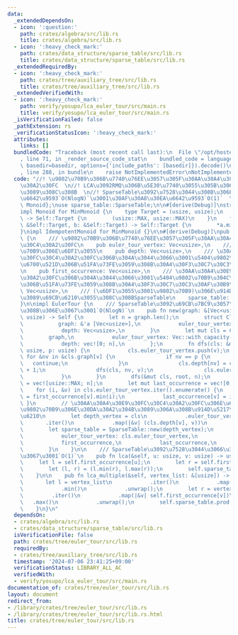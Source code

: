 ```yaml
---
data:
  _extendedDependsOn:
  - icon: ':question:'
    path: crates/algebra/src/lib.rs
    title: crates/algebra/src/lib.rs
  - icon: ':heavy_check_mark:'
    path: crates/data_structure/sparse_table/src/lib.rs
    title: crates/data_structure/sparse_table/src/lib.rs
  _extendedRequiredBy:
  - icon: ':heavy_check_mark:'
    path: crates/tree/auxiliary_tree/src/lib.rs
    title: crates/tree/auxiliary_tree/src/lib.rs
  _extendedVerifiedWith:
  - icon: ':heavy_check_mark:'
    path: verify/yosupo/lca_euler_tour/src/main.rs
    title: verify/yosupo/lca_euler_tour/src/main.rs
  _isVerificationFailed: false
  _pathExtension: rs
  _verificationStatusIcon: ':heavy_check_mark:'
  attributes:
    links: []
  bundledCode: "Traceback (most recent call last):\n  File \"/opt/hostedtoolcache/Python/3.10.14/x64/lib/python3.10/site-packages/onlinejudge_verify/documentation/build.py\"\
    , line 71, in _render_source_code_stat\n    bundled_code = language.bundle(stat.path,\
    \ basedir=basedir, options={'include_paths': [basedir]}).decode()\n  File \"/opt/hostedtoolcache/Python/3.10.14/x64/lib/python3.10/site-packages/onlinejudge_verify/languages/rust.py\"\
    , line 288, in bundle\n    raise NotImplementedError\nNotImplementedError\n"
  code: "//! \u9802\u70B9\u306B\u7740\u76EE\u3057\u305F\u30AA\u30A4\u30E9\u30FC\u30C4\
    \u30A2\u30FC  \n//! LCA\u3092RMQ\u306B\u5E30\u7740\u3055\u305B\u3066\u6C42\u3081\
    \u3089\u308C\u308B  \n//! SparseTable\u3092\u7528\u3044\u308B\u306E\u3067\u524D\
    \u6642\u9593`O(NlogN)`\u3001\u30AF\u30A8\u30EA\u6642\u9593`O(1)`  \nuse algebra::{IdempotentMonoid,\
    \ Monoid};\nuse sparse_table::SparseTable;\n\n#[derive(Debug)]\nstruct MinMonoid;\n\
    impl Monoid for MinMonoid {\n    type Target = (usize, usize);\n    fn id_element()\
    \ -> Self::Target {\n        (usize::MAX, usize::MAX)\n    }\n    fn binary_operation(a:\
    \ &Self::Target, b: &Self::Target) -> Self::Target {\n        *a.min(b)\n    }\n\
    }\nimpl IdempotentMonoid for MinMonoid {}\n\n#[derive(Debug)]\npub struct EulerTour\
    \ {\n    /// \u9802\u70B9\u306B\u7740\u76EE\u3057\u305F\u30AA\u30A4\u30E9\u30FC\
    \u30C4\u30A2\u30FC\n    pub euler_tour_vertex: Vec<usize>,\n    /// \u5404\u9802\
    \u70B9\u306E\u6DF1\u3055\n    pub depth: Vec<usize>,\n    /// \u30AA\u30A4\u30E9\
    \u30FC\u30C4\u30A2\u30FC\u306B\u304A\u3044\u3066\u3001\u5404\u9802\u70B9\u304C\
    \u6700\u521D\u306B\u51FA\u73FE\u3059\u308B\u30A4\u30F3\u30C7\u30C3\u30AF\u30B9\
    \n    pub first_occurrence: Vec<usize>,\n    /// \u30AA\u30A4\u30E9\u30FC\u30C4\
    \u30A2\u30FC\u306B\u304A\u3044\u3066\u3001\u5404\u9802\u70B9\u304C\u6700\u5F8C\
    \u306B\u51FA\u73FE\u3059\u308B\u30A4\u30F3\u30C7\u30C3\u30AF\u30B9\n    pub last_occurrence:\
    \ Vec<usize>,\n    /// (\u6DF1\u3055\u3001\u9802\u70B9)\u306E\u914D\u5217\u304B\
    \u3089\u69CB\u6210\u3055\u308C\u308BSparseTable\n    sparse_table: SparseTable<MinMonoid>,\n\
    }\n\nimpl EulerTour {\n    /// SparseTable\u3092\u69CB\u7BC9\u3057\u3066\u3044\
    \u308B\u306E\u3067\u3001`O(NlogN)`\n    pub fn new(graph: &[Vec<usize>], root:\
    \ usize) -> Self {\n        let n = graph.len();\n        struct Cls<'a> {\n \
    \           graph: &'a [Vec<usize>],\n            euler_tour_vertex: Vec<usize>,\n\
    \            depth: Vec<usize>,\n        }\n        let mut cls = Cls {\n    \
    \        graph,\n            euler_tour_vertex: Vec::with_capacity(2 * n - 1),\n\
    \            depth: vec![0; n],\n        };\n        fn dfs(cls: &mut Cls, v:\
    \ usize, p: usize) {\n            cls.euler_tour_vertex.push(v);\n           \
    \ for &nv in &cls.graph[v] {\n                if nv == p {\n                 \
    \   continue;\n                }\n                cls.depth[nv] = cls.depth[v]\
    \ + 1;\n                dfs(cls, nv, v);\n                cls.euler_tour_vertex.push(v);\n\
    \            }\n        }\n        dfs(&mut cls, root, n);\n        let mut first_occurrence\
    \ = vec![usize::MAX; n];\n        let mut last_occurrence = vec![0; n];\n    \
    \    for (i, &v) in cls.euler_tour_vertex.iter().enumerate() {\n            first_occurrence[v]\
    \ = first_occurrence[v].min(i);\n            last_occurrence[v] = i;\n       \
    \ }\n        // \u30AA\u30A4\u30E9\u30FC\u30C4\u30A2\u30FC\u306E\u6DF1\u3055\u3068\
    \u9802\u70B9\u306E\u30DA\u30A2\u304B\u3089\u306A\u308B\u914D\u5217\u3092\u4F5C\
    \u6210\n        let depth_vertex = cls\n            .euler_tour_vertex\n     \
    \       .iter()\n            .map(|&v| (cls.depth[v], v))\n            .collect();\n\
    \        let sparse_table = SparseTable::new(depth_vertex);\n        Self {\n\
    \            euler_tour_vertex: cls.euler_tour_vertex,\n            depth: cls.depth,\n\
    \            first_occurrence,\n            last_occurrence,\n            sparse_table,\n\
    \        }\n    }\n\n    /// SparseTable\u3092\u7528\u3044\u3066\u3044\u308B\u306E\
    \u3067\u3001`O(1)`\n    pub fn lca(&self, u: usize, v: usize) -> usize {\n   \
    \     let l = self.first_occurrence[u];\n        let r = self.first_occurrence[v];\n\
    \        let (l, r) = (l.min(r), l.max(r));\n        self.sparse_table.prod(l..=r).1\n\
    \    }\n\n    pub fn lca_multiple(&self, vertex_list: &[usize]) -> usize {\n \
    \       let l = vertex_list\n            .iter()\n            .map(|&v| self.first_occurrence[v])\n\
    \            .min()\n            .unwrap();\n        let r = vertex_list\n   \
    \         .iter()\n            .map(|&v| self.first_occurrence[v])\n         \
    \   .max()\n            .unwrap();\n        self.sparse_table.prod(l..=r).1\n\
    \    }\n}\n"
  dependsOn:
  - crates/algebra/src/lib.rs
  - crates/data_structure/sparse_table/src/lib.rs
  isVerificationFile: false
  path: crates/tree/euler_tour/src/lib.rs
  requiredBy:
  - crates/tree/auxiliary_tree/src/lib.rs
  timestamp: '2024-07-06 23:41:25+09:00'
  verificationStatus: LIBRARY_ALL_AC
  verifiedWith:
  - verify/yosupo/lca_euler_tour/src/main.rs
documentation_of: crates/tree/euler_tour/src/lib.rs
layout: document
redirect_from:
- /library/crates/tree/euler_tour/src/lib.rs
- /library/crates/tree/euler_tour/src/lib.rs.html
title: crates/tree/euler_tour/src/lib.rs
---
```

